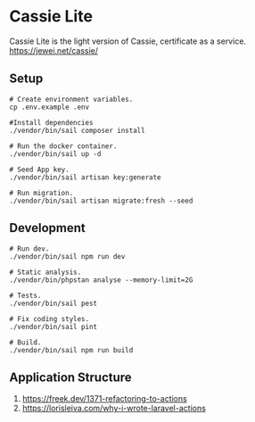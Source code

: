 # Cassie Lite

Cassie Lite is the light version of Cassie, certificate as a service. https://jewei.net/cassie/

## Setup

```
# Create environment variables.
cp .env.example .env

#Install dependencies
./vendor/bin/sail composer install

# Run the docker container.
./vendor/bin/sail up -d

# Seed App key.
./vendor/bin/sail artisan key:generate

# Run migration.
./vendor/bin/sail artisan migrate:fresh --seed
```

## Development

```
# Run dev.
./vendor/bin/sail npm run dev

# Static analysis.
./vendor/bin/phpstan analyse --memory-limit=2G

# Tests.
./vendor/bin/sail pest

# Fix coding styles.
./vendor/bin/sail pint

# Build.
./vendor/bin/sail npm run build
```

## Application Structure

1. https://freek.dev/1371-refactoring-to-actions
2. https://lorisleiva.com/why-i-wrote-laravel-actions
